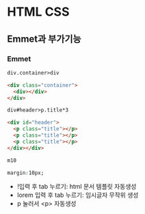 # HTML CSS

## Emmet과 부가기능

### Emmet

```html
div.container>div

<div class="container">
  <div></div>
</div>
```

```html
div#header>p.title*3

<div id="header">
  <p class="title"></p>
  <p class="title"></p>
  <p class="title"></p>
</div></div>
```

```css
m10

margin:10px;
```

- !입력 후 tab 누르기: html 문서 템플릿 자동생성
- lorem 입력 후 tab 누르기: 임시글자 무작위 생성
- p 눌러서 \<p> 자동생성
